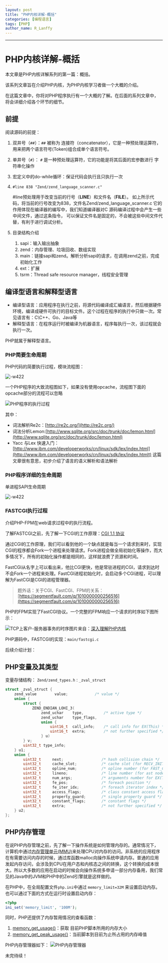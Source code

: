 ```yaml
---
layout: post
title: "PHP内核详解-概括"
categories: [编程语言]
tags: [PHP]
author_name: R_Lanffy
---
```

---

# PHP内核详解-概括

本文章是PHP内核详解系列的第一篇：概括。

该系列文章旨在介绍PHP内核，为PHP内核学习者做一个大概的介绍。

在这篇文章中，你将对PHP程序执行有一个大概的了解。在后面的系列文章中，将会详细介绍各个环节的细节。

## 前提

阅读源码的前提：

1. 双井号（``##``）：``##`` 被称为 连接符（concatenator），它是一种预处理运算符， 用来把两个语言符号(Token)组合成单个语言符号。
2. 单井号（``#``）： ``#`` 是一种预处理运算符，它的功能是将其后面的宏参数进行 字符串化操作
3. 宏定义中的do-while循环：保证代码会执行且只执行一次
4. ``#line 838 "Zend/zend_language_scanner.c"``

    \#line预处理用于改变当前的行号（__LINE__）和文件名（__FILE__）。 如上所示代码，将当前的行号改变为838，文件名Zend/zend_language_scanner.c 它的作用体现在编译器的编写中，我们知道编译器对C 源码编译过程中会产生一些中间文件，通过这条指令， 可以保证文件名是固定的，不会被这些中间文件代替，有利于进行调试分析。
5. 目录结构介绍
    1. sapi：输入输出抽象
    2. zend：内存管理、垃圾回收、数组实现
    3. main：链接sapi和zend。解析分析sapi的请求，在调用zend之前，完成初始化工作
    4. ext：扩展
    5. tsrm：Thread safe resource manager，线程安全管理

## 编译型语言和解释型语言

* 编译型语言：应用程序在执行之前，将源代码编译成汇编语言，然后根据硬件环境，编译成硬件可执行的目标文件。这个过程在程序的执行中只做一次。常见语言有：C\C++、Go、Java等
* 解释型语言：在程序运行时被编译为机器语言，程序每执行一次，该过程就会执行一次。

PHP就属于解释型语言。

### PHP简要生命周期

PHP代码的简要执行过程，模块流程图：

![-w422](/images/posts/2019/15501319258173.jpg)

一个PHP程序的大致流程图如下，如果没有使用opcache，流程图下面的opcache部分的流程可以忽略

![PHP程序的执行过程](/images/posts/2019/15506482368568.jpg)

其中：

* 词法解析Re2c：[http://re2c.org/](http://re2c.org/)
* 词法分析Lemon:[http://www.sqlite.org/src/doc/trunk/doc/lemon.html](http://www.sqlite.org/src/doc/trunk/doc/lemon.html)
* Yacc 与Lex 快速入门：[http://www.ibm.com/developerworks/cn/linux/sdk/lex/index.html](http://www.ibm.com/developerworks/cn/linux/sdk/lex/index.htmlt) 这篇文章很有意思，初步介绍了语言的语义解析和语法解析

### PHP程序详细的生命周期

单进程SAPI生命周期

![-w422](/images/posts/2019/15501346823825.jpg)

### FASTCGI执行过程

介绍PHP-FPM在web请求过程中的执行流程。

了解FASTCGI之前，先了解一下CGI的工作原理：[CGI 1.1 协议](https://datatracker.ietf.org/doc/rfc3875/)

通过CGI的工作原理，我们可以看到他的一个缺点就是每当一个请求到来时，实现CGI的程序都会Fork一个进程来处理请求。Fork进程会做全局初始化等操作，而大多情况下，所有的初始化操作都是相同的，这样就浪费了资源和时间。

FastCGI从名字上可以看出来，他比CGI更快，他是常驻进程的CGI，请求到达时不会Fork一个进程来处理。FastCGI进程初始化时，会启动多个CGI进程，可以理解为FastCGI是CGI的进程管理器。

> 题外话：关于CGI、FastCGI、FPM的关系：[https://segmentfault.com/q/1010000000256516](https://segmentfault.com/q/1010000000256516)

PHP的FPM实现了FastCGI协议。一个完整的FPM响应一个请求的时序如下图所示：

![TCP上客户-服务器事务的时序](/images/posts/2019/15505557841498.jpg)图片来自：[深入理解PHP内核](http://www.php-internals.com/book/?p=chapt02/02-02-03-fastcgi)

PHP源码中，FASTCGI的实现：``main/fastcgi.c``

后续介绍计划：

## PHP变量及其类型

变量存储结构： ``Zend/zend_types.h：_zval_struct``

```c
struct _zval_struct {
	zend_value        value;			/* value */
	union {
		struct {
			ZEND_ENDIAN_LOHI_3(
				zend_uchar    type,			/* active type */
				zend_uchar    type_flags,
				union {
					uint16_t  call_info;    /* call info for EX(This) */
					uint16_t  extra;        /* not further specified */
				} u)
		} v;
		uint32_t type_info;
	} u1;
	union {
		uint32_t     next;                 /* hash collision chain */
		uint32_t     cache_slot;           /* cache slot (for RECV_INIT) */
		uint32_t     opline_num;           /* opline number (for FAST_CALL) */
		uint32_t     lineno;               /* line number (for ast nodes) */
		uint32_t     num_args;             /* arguments number for EX(This) */
		uint32_t     fe_pos;               /* foreach position */
		uint32_t     fe_iter_idx;          /* foreach iterator index */
		uint32_t     access_flags;         /* class constant access flags */
		uint32_t     property_guard;       /* single property guard */
		uint32_t     constant_flags;       /* constant flags */
		uint32_t     extra;                /* not further specified */
	} u2;
};
```

## PHP内存管理

在说PHP内存管理之前，先了解一下操作系统是如何管理内存的。通常情况下，计算机中通过[内存管理单元(MMU)](http://zh.wikipedia.org/wiki/%E5%86%85%E5%AD%98%E7%AE%A1%E7%90%86%E5%8D%95%E5%85%83)来处理CPU对内存的访问。非系统的应用程序在有需要访问内存的时候，通过库函数malloc向操作系统申请内存。普通的应用发起内存访问，会涉及到CPU在用户态和内核态之间的转换，这个转换的成本很大。所以大多数的应用在启动的时候会向操作系统多申请一部分内存备用，我们常见的Java中的JVM和PHP中的Zend引擎就是这样做的。

在PHP中，在全局配置文件``php.ini``中通过 ``memory_limit=32M`` 来设置启动内存。也可以通过下面的方式在运行时设置启动内存：

```php
<?php
ini_set('memory_limit', '100M');
```

同时，PHP还提供了内存暂用情况的查看函数：

1. [memory_get_usage()](http://www.php.net/manual/en/function.memory-get-usage.php)：获取 目前PHP脚本所用的内存大小
2. [memory_get_peak_usage()](http://www.php.net/manual/en/function.memory-get-peak-usage.php)：当前脚本到目前为止所占用的内存峰值

PHP内存管理器如下：
![PHP内存管理器](/images/posts/2019/PHP_cache.jpeg)

未完待续！